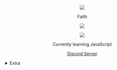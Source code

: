 <p align="center">  
<img src="https://cdn.discordapp.com/emojis/845046412634226688.gif?v=1">
</p>
<p align="center">
    Faith
<p align="center">  
<img src="https://komarev.com/ghpvc/?username=aagk&color=grey">
</p>
    <p align="center">
  <img src="https://discord.c99.nl/widget/theme-4/846050845945757758.png" />
</p>
<p align="center">
Currently learning JavaScript
<p align="center">
    <a href="https://discord.gg/sexo">Discord Server</a>

<details>
  <summary>Extra</summary>
<details>
  <summary>Socials</summary>
    <p align="center">
    Socials
<p align="center"> 
    ﹒
    <a href="https://www.youtube.com/channel/UCAjdop_LTBs4Hr0h1UVDaaw">Youtube</a>
    ﹒
    <a href="https://steamcommunity.com/id/popsmokedied">Steam</a>
    ﹒
</p>
</details>
<details>
  <summary>Contact</summary>
    <p align="center">
    Contact Me
<p align="center"> 
    ﹒
    <a href="https://discord.com/users/846050845945757758">Discord</a>
    ﹒
    <a href="https://t.me/istolemydadspc">Telegram</a>
    ﹒
<p align="center">
Bozo
</p>
</details>
<details>
  <summary>Support</summary>
<p align="center"> 
    ﹒
    <a href="https://discord.com/api/oauth2/authorize?client_id=846085581230178374&permissions=8&scope=bot">Invite my bot</a>
    ﹒
    <a href="https://www.youtube.com/channel/UCAjdop_LTBs4Hr0h1UVDaaw">Youtube Channel</a>
    ﹒
    <a href="https://discord.gg/sexo">Discord Server</a>
    ﹒
</p>
</details>

<details>
  <summary>Stats</summary>
  <img src="https://github-readme-stats.vercel.app/api?username=aagk&show_icons=true&count_private=true&hide_title=true">
  <img src="https://github-readme-stats.vercel.app/api/top-langs/?username=aagk">
</details>
</details>
